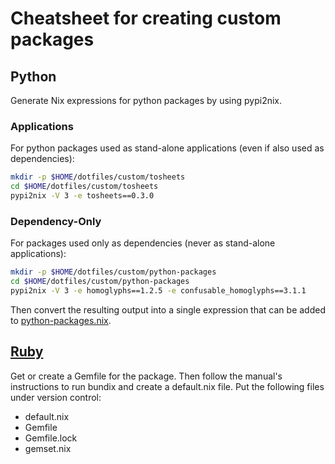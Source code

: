 # Cheatsheet for creating custom packages

## Python

Generate Nix expressions for python packages by using pypi2nix.

### Applications

For python packages used as stand-alone applications (even if also used as dependencies):

```sh
mkdir -p $HOME/dotfiles/custom/tosheets
cd $HOME/dotfiles/custom/tosheets
pypi2nix -V 3 -e tosheets==0.3.0
```

### Dependency-Only

For packages used only as dependencies (never as stand-alone applications):

```sh
mkdir -p $HOME/dotfiles/custom/python-packages
cd $HOME/dotfiles/custom/python-packages
pypi2nix -V 3 -e homoglyphs==1.2.5 -e confusable_homoglyphs==3.1.1
```

Then convert the resulting output into a single expression that can be added to [python-packages.nix](https://github.com/NixOS/nixpkgs/blob/master/pkgs/top-level/python-packages.nix).

## [Ruby](https://nixos.org/nixpkgs/manual/#sec-language-ruby)

Get or create a Gemfile for the package. Then follow the manual's instructions to run bundix and create a default.nix file. Put the following files under version control:

* default.nix
* Gemfile
* Gemfile.lock
* gemset.nix
